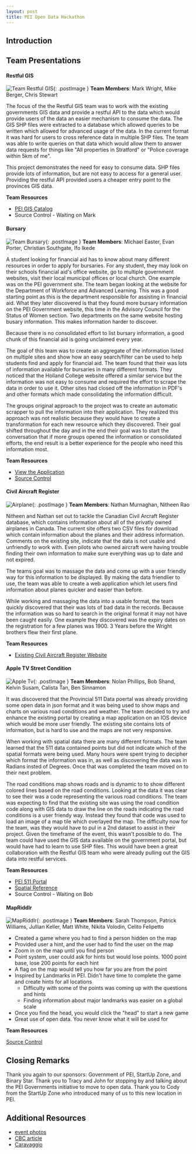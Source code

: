 ```yaml
---
layout: post
title: PEI Open Data Hackathon
---
```


## Introduction

## Team Presentations

#### Restful GIS 

![Team Restful GIS](https://farm2.staticflickr.com/1489/24938363134_e142478510_n.jpg "Mark Wright presenting Address Liberation project"){: .postImage } 
**Team Members**: Mark Wright, Mike Berger, Chris Stewart

The focus of the the Restful GIS team was to work with the existing governments GIS data and provide a restful API to 
the data which would provide users of the data an easier mechanism to consume the data. The GIS SHP files were extracted 
to a database which allowed queries to be written which allowed for advanced usage of the data. In the current format it 
was hard for users to cross reference data in multiple SHP files. The team was able to write queries on that data which 
would allow them to answer data requests for things like "All properties in Stratford" or "Police coverage within 5km of 
me". 

This project demonstrates the need for easy to consume data. SHP files provide lots of information, but are not 
easy to access for a general user. Providing the restful API provided users a cheaper entry point to the provinces GIS 
data.

**Team Resources**

* [PEI GIS Catalog](http://www.gov.pe.ca/gis/index.php3?number=77543)
* Source Control - Waiting on Mark

#### Bursary

![Team Bursary](https://farm2.staticflickr.com/1501/25542728046_334649dd05_n.jpg "Christian Southgate presenting for the Bursary Team"){: .postImage }
**Team Members**: Michael Easter, Evan Porter, Christian Southgate, Ifo Ikede

A student looking for financial aid has to know about many different resources in order to apply for bursaries. For any
student, they may look on their schools financial aid's office website, go to multiple government websites, visit
their local municipal offices or local church. One example was on the PEI government site. The team began looking at the 
website for the Department of Workforce and Advanced Learning. This was a good starting point as this is the department 
responsible for assisting in financial aid. What they later discovered is that they found more bursary information on 
the PEI Government website, this time in the Advisory Council for the Status of Women section. Two departments on the 
same website hosting busary information. This makes information harder to discover.

Because there is no consolidated effort to list bursary information, a good chunk of this financial aid is going 
unclaimed every year. 

The goal of this team was to create an aggregate of the information listed on multiple sites and show how an easy 
search/filter can be used to help students find and apply for financial aid. The team found that their was lots of 
information available for bursaries in many different formats. They noticed that the Holland College website offered a 
similar service but the information was not easy to consume and required the effort to scrape the data in order to use 
it. Other sites had closed off the information in PDF's and other formats which made consolidating the information 
difficult.

The groups original approach to the project was to create an automatic scrapper to pull the information into their
application. They realized this approach was not realistic because they would have to create a transformation for each
new resource which they discovered. Their goal shifted throughout the day and in the end their goal was to start the 
conversation that if more groups opened the information or consolidated efforts, the end result is a better experience
for the people who need this information most.

**Team Resources**

* [View the Application](http://peidevs.github.io/OpenDataBookClub/bursary/)
* [Source Control](https://github.com/peidevs/OpenDataBookClub/tree/gh-pages/bursary)


#### Civil Aircraft Register

![Airplane](https://farm2.staticflickr.com/1457/25273254090_c855113396_n.jpg "Nathan presenting for his team"){: .postImage }
**Team Members**: Nathan Murnaghan, Nitheen Rao

Nitheen and Nathan set out to tackle the Canadian Civil Arcraft Register database, which contains information about 
all of the privatly owned airplanes in Canada. The current site offers two CSV files for download which contain 
information about the planes and their address information. Comments on the existing site, indicate that the data 
is not usable and unfriendly to work with. Even pilots who owned aircraft were having trouble finding their own information
to make sure everything was up to date and not expired. 

The teams goal was to massage the data and come up with a user friendly way for this information to be displayed. By 
making the data friendlier to use, the team was able to create a web application which let users find information about
planes quicker and easier than before.

While working and massaging the data into a usable format, the team quickly discovered that their was lots of bad data
in the records. Because the information was so hard to search in the original format it may not have been caught easily.
One example they discovered was the expiry dates on the registration for a few planes was 1900. 3 Years before the Wright
brothers flew their first plane.

**Team Resources**

* [Existing Civil Aircraft Register Website](http://wwwapps.tc.gc.ca/saf-sec-sur/2/ccarcs-riacc/Menu.aspx?lang=eng)

#### Apple TV Street Condition

![Apple Tv](https://farm2.staticflickr.com/1518/25450302532_c8334f895f_n.jpg "Bob Shand showing off some code"){: .postImage }
**Team Members**: Nolan Phillips, Bob Shand, Kelvin Susam, Calista Tan, Ben Sinnamon

It was discovered that the Provincial 511 Data poertal was already providing some open data in json format and it was 
being used to show maps and charts on various road conditions and weather. The team decided to try and enhance the existing
portal by creating a map application on an IOS device which would be more user friendly. The existing site contains
lots of information, but is hard to use and the maps are not very responsive. 

When working with spatial data there are many different formats. The team learned that the 511 data contained points
but did not indicate which of the spatial formats were being used. Many hours were spent trying to decipher which format
the information was in, as well as discovering the data was in Radians insted of Degrees. Once that was completed the 
team moved on to their next problem.

The road conditions map shows roads and is dynamic to to show different colored lines based on the road conditions. Looking 
at the data it was clear to see their was a code representing the various road conditions. The team was expecting to find
that the existing site was using the road condition code along with GIS data to draw the line on the roads indicating the 
road conditions is a user friendy way. Instead they found that code was used to load an image of a map tile which overlayed 
the map. The difficulty now for the team, was they would have to pul in a 2nd dataset to assist in their project. Given
the timeframe of the event, this wasn't possible to do. The team could have used the GIS data available on the government
portal, but would have had to learn to use SHP files. This would have been a great collaboration with the Restful GIS team
who were already pulling out the GIS data into restful services. 

**Team Resources**

* [PEI 511 Portal](http://511.gov.pe.ca/en/map_report.html)
* [Spatial Reference](http://spatialreference.org/)
* Source Control - Waiting on Bob

#### MapRiddlr
![MapRiddlr](https://farm2.staticflickr.com/1551/25273253320_1c0f83880c_n.jpg "Sarah and Celito Presenting"){: .postImage }
**Team Members**: Sarah Thompson, Patrick Williams, Jullian Keller, Matt White, Nikita Volodin, Celito Felipetto





* Created a game where you had to find a person hidden on the map
* Provided user a hint, and the user had to find the user on the map
* Zoom in on the map until you find person
* Point system, user could ask for hints but would lose points. 1000 point base, lose 200 points for each hint
* A flag on the map would tell you how far you are from the point
* Inspired by Landmarks in PEI. Didn't have time to complete the game and create hints for all locations
    *  Difficulty with some of the points was coming up with the questions and hints
    *  Finding information about major landmarks was easier on a global scale
* Once you find the head, you would click the "head" to start a new game
* Great use of open data. You never know what it will be used for

**Team Resources**

[Source Control](https://github.com/MatthewWhite/MapRiddlr)

## Closing Remarks
Thank you again to our sponsors: Government of PEI, StartUp Zone, and Binary Star. Thank you to Tracy and John for 
stopping by and talking about the PEI Governments initiative to move to open data. Thank you to Cody from the StartUp Zone
who introduced many of us to this new location in PEI.
 
## Additional Resources
 * [event photos](https://www.flickr.com/photos/100794919@N05/albums/72157663224471673)
 * [CBC article](http://www.cbc.ca/news/canada/prince-edward-island/data-computer-apps-open-government-1.3478962)
 * [Caravaggio](https://twitter.com/30_for_60/status/706992363185577985)

